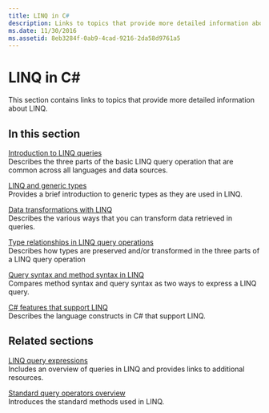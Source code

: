 ```yaml
---
title: LINQ in C#
description: Links to topics that provide more detailed information about LINQ in C#.
ms.date: 11/30/2016
ms.assetid: 8eb3284f-0ab9-4cad-9216-2da58d9761a5
---
```

# LINQ in C\#

This section contains links to topics that provide more detailed information about LINQ.

## In this section

[Introduction to LINQ queries](../programming-guide/concepts/linq/introduction-to-linq-queries.md)  
Describes the three parts of the basic LINQ query operation that are common across all languages and data sources.  

[LINQ and generic types](../programming-guide/concepts/linq/linq-and-generic-types.md)  
Provides a brief introduction to generic types as they are used in LINQ.

[Data transformations with LINQ](../programming-guide/concepts/linq/data-transformations-with-linq.md)  
Describes the various ways that you can transform data retrieved in queries.

[Type relationships in LINQ query operations](../programming-guide/concepts/linq/type-relationships-in-linq-query-operations.md)  
Describes how types are preserved and/or transformed in the three parts of a LINQ query operation

[Query syntax and method syntax in LINQ](../programming-guide/concepts/linq/query-syntax-and-method-syntax-in-linq.md)  
Compares method syntax and query syntax as two ways to express a LINQ query.

[C# features that support LINQ](../programming-guide/concepts/linq/features-that-support-linq.md)  
Describes the language constructs in C# that support LINQ.

## Related sections

[LINQ query expressions](index.md)  
Includes an overview of queries in LINQ and provides links to additional resources.

[Standard query operators overview](../programming-guide/concepts/linq/standard-query-operators-overview.md)  
Introduces the standard methods used in LINQ.
